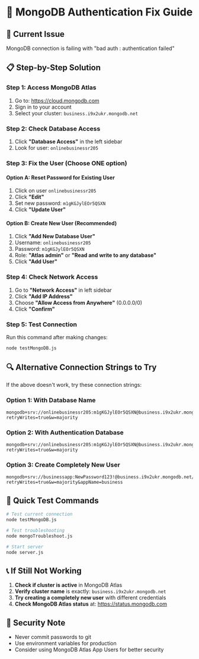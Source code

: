 # 🔧 MongoDB Authentication Fix Guide

## 🚨 Current Issue
MongoDB connection is failing with "bad auth : authentication failed"

## 📋 Step-by-Step Solution

### Step 1: Access MongoDB Atlas
1. Go to: https://cloud.mongodb.com
2. Sign in to your account
3. Select your cluster: `business.i9x2ukr.mongodb.net`

### Step 2: Check Database Access
1. Click **"Database Access"** in the left sidebar
2. Look for user: `onlinebusinessr205`

### Step 3: Fix the User (Choose ONE option)

#### Option A: Reset Password for Existing User
1. Click on user `onlinebusinessr205`
2. Click **"Edit"**
3. Set new password: `m1gKGJylEOr5QSXN`
4. Click **"Update User"**

#### Option B: Create New User (Recommended)
1. Click **"Add New Database User"**
2. Username: `onlinebusinessr205`
3. Password: `m1gKGJylEOr5QSXN`
4. Role: **"Atlas admin"** or **"Read and write to any database"**
5. Click **"Add User"**

### Step 4: Check Network Access
1. Go to **"Network Access"** in left sidebar
2. Click **"Add IP Address"**
3. Choose **"Allow Access from Anywhere"** (0.0.0.0/0)
4. Click **"Confirm"**

### Step 5: Test Connection
Run this command after making changes:
```bash
node testMongoDB.js
```

## 🔍 Alternative Connection Strings to Try

If the above doesn't work, try these connection strings:

### Option 1: With Database Name
```
mongodb+srv://onlinebusinessr205:m1gKGJylEOr5QSXN@business.i9x2ukr.mongodb.net/business?retryWrites=true&w=majority
```

### Option 2: With Authentication Database
```
mongodb+srv://onlinebusinessr205:m1gKGJylEOr5QSXN@business.i9x2ukr.mongodb.net/admin?retryWrites=true&w=majority
```

### Option 3: Create Completely New User
```
mongodb+srv://businessapp:NewPassword123!@business.i9x2ukr.mongodb.net/?retryWrites=true&w=majority&appName=business
```

## 🚀 Quick Test Commands

```bash
# Test current connection
node testMongoDB.js

# Test troubleshooting
node mongoTroubleshoot.js

# Start server
node server.js
```

## 📞 If Still Not Working

1. **Check if cluster is active** in MongoDB Atlas
2. **Verify cluster name** is exactly: `business.i9x2ukr.mongodb.net`
3. **Try creating a completely new user** with different credentials
4. **Check MongoDB Atlas status** at: https://status.mongodb.com

## 🔐 Security Note
- Never commit passwords to git
- Use environment variables for production
- Consider using MongoDB Atlas App Users for better security 